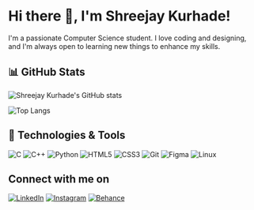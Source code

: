 # Hi there 👋, I'm Shreejay Kurhade!

I'm a passionate Computer Science student. I love coding and designing, and I'm always open to learning new things to enhance my skills.

## 📊 GitHub Stats

![Shreejay Kurhade's GitHub stats](https://github-readme-stats.vercel.app/api?username=shreejaykurhade&show_icons=true&theme=radical&title_color=blue)

![Top Langs](https://github-readme-stats.vercel.app/api/top-langs/?username=shreejaykurhade&layout=compact&theme=radical&title_color=blue)

## 🔧 Technologies & Tools 

![C](https://img.shields.io/badge/-C-00599C?style=flat-square&logo=c&logoColor=white)
![C++](https://img.shields.io/badge/-C++-00599C?style=flat-square&logo=c%2B%2B&logoColor=white)
![Python](https://img.shields.io/badge/-Python-3776AB?style=flat-square&logo=python&logoColor=white)
![HTML5](https://img.shields.io/badge/-HTML5-E34F26?style=flat-square&logo=html5&logoColor=white)
![CSS3](https://img.shields.io/badge/-CSS3-1572B6?style=flat-square&logo=css3&logoColor=white)
![Git](https://img.shields.io/badge/-Git-F05032?style=flat-square&logo=git&logoColor=white)
![Figma](https://img.shields.io/badge/-Figma-F24E1E?style=flat-square&logo=figma&logoColor=white)
![Linux](https://img.shields.io/badge/-Linux-FCC624?style=flat-square&logo=linux&logoColor=black)

## Connect with me on
[![LinkedIn](https://img.shields.io/badge/-LinkedIn-0077B5?style=flat-square&logo=linkedin&logoColor=white)](https://www.linkedin.com/in/shreejaykurhade/)
[![Instagram](https://img.shields.io/badge/-Instagram-E4405F?style=flat-square&logo=instagram&logoColor=white)](https://www.instagram.com/shreejay_kurhade/)
[![Behance](https://img.shields.io/badge/-Behance-1769FF?style=flat-square&logo=behance&logoColor=white)](https://www.behance.net/shreejaykurhade)








